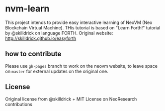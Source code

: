 # nvm-learn

This project intends to provide easy interactive learning of NeoVM (Neo Blockchain Virtual Machine).
THis tutorial is based on "Learn Forth!" tutorial by @skilldrick on language FORTH.
Original website: http://skilldrick.github.io/easyforth

## how to contribute

Please use `gh-pages` branch to work on the neovm website, to leave space on `master` for external updates on the original one.

## License

Original license from @skilldrick + MIT License on NeoResearch contributions

